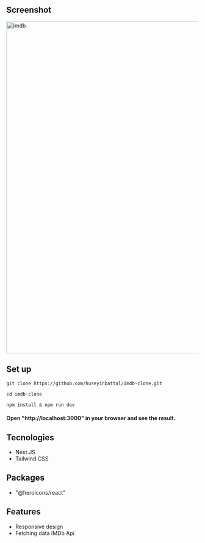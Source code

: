 ## Screenshot

<img width="868" alt="imdb" src="https://user-images.githubusercontent.com/95706081/212567010-5daf67d2-7105-4cab-988e-f92e2b45958b.png">

## Set up 

`git clone https://github.com/huseyinbattal/imdb-clone.git`

`cd imdb-clone`

`npm install &
npm run dev`

#### Open "http://localhost:3000" in your browser and see the result.

## Tecnologies

- Next.JS
- Tailwind CSS

## Packages

- "@heroicons/react"

## Features

- Responsive design
- Fetching data IMDb Api

